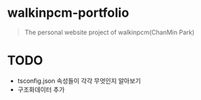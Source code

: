 # walkinpcm-portfolio

> The personal website project of walkinpcm(ChanMin Park)

# TODO  
- tsconfig.json 속성들이 각각 무엇인지 알아보기  
- 구조화데이터 추가
